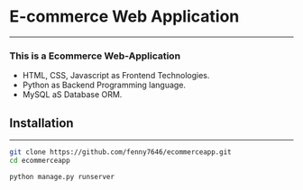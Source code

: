 # E-commerce Web Application
---

### This is a Ecommerce Web-Application
+ HTML, CSS, Javascript as Frontend Technologies.
+ Python as Backend Programming language.
+ MySQL aS Database ORM.

## Installation
---

```bash
git clone https://github.com/fenny7646/ecommerceapp.git
cd ecommerceapp
```
```python
python manage.py runserver
```